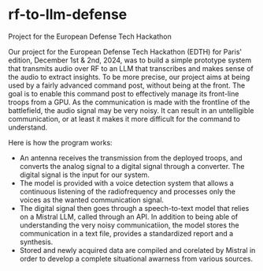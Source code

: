 # rf-to-llm-defense
Project for the European Defense Tech Hackathon

Our project for the European Defense Tech Hackathon (EDTH) for Paris' edition, December 1st & 2nd, 2024, was to build a simple prototype system that transmits audio over RF to an LLM that transcribes and makes sense of the audio to extract insights. To be more precise, our project aims at being used by a fairly advanced command post, without being at the front. The goal is to enable this command post to effectively manage its front-line troops from a GPU. As the communication is made with the frontline of the battlefield, the audio signal may be very noisy. It can result in an untelligible communication, or at least it makes it more difficult for the command to understand.

Here is how the program works:
- An antenna receives the transmission from the deployed troops, and converts the analog signal to a digital signal through a converter. The digital signal is the input for our system.
- The model is provided with a voice detection system that allows a continuous listening of the radiofrequency and processes only the voices as the wanted communication signal.
- The digital signal then goes through a speech-to-text model that relies on a Mistral LLM, called through an API. In addition to being able of understanding the very noisy communicatiion, the model stores the communication in a text file, provides a standardized report and a synthesis.
- Stored and newly acquired data are compiled and corelated by Mistral in order to develop a complete situational awarness from various sources.
